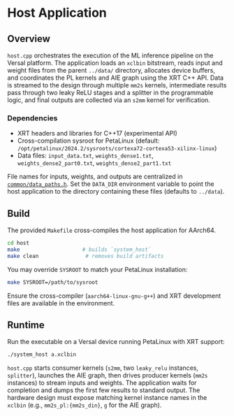# Host Application

## Overview
`host.cpp` orchestrates the execution of the ML inference pipeline on the Versal platform. The application loads an `xclbin` bitstream, reads input and weight files from the parent `../data/` directory, allocates device buffers, and coordinates the PL kernels and AIE graph using the XRT C++ API. Data is streamed to the design through multiple `mm2s` kernels, intermediate results pass through two leaky ReLU stages and a splitter in the programmable logic, and final outputs are collected via an `s2mm` kernel for verification.

### Dependencies
- XRT headers and libraries for C++17 (experimental API)
- Cross-compilation sysroot for PetaLinux (default: `/opt/petalinux/2024.2/sysroots/cortexa72-cortexa53-xilinx-linux`)
- Data files: `input_data.txt`, `weights_dense1.txt`, `weights_dense2_part0.txt`, `weights_dense2_part1.txt`

File names for inputs, weights, and outputs are centralized in
[`common/data_paths.h`](../common/data_paths.h).  Set the `DATA_DIR`
environment variable to point the host application to the directory
containing these files (defaults to `../data`).

## Build
The provided `Makefile` cross-compiles the host application for AArch64.

```bash
cd host
make                    # builds `system_host`
make clean               # removes build artifacts
```

You may override `SYSROOT` to match your PetaLinux installation:

```bash
make SYSROOT=/path/to/sysroot
```

Ensure the cross-compiler (`aarch64-linux-gnu-g++`) and XRT development files are available in the environment.

## Runtime
Run the executable on a Versal device running PetaLinux with XRT support:

```bash
./system_host a.xclbin
```

`host.cpp` starts consumer kernels (`s2mm`, two `leaky_relu` instances, `splitter`), launches the AIE graph, then drives producer kernels (`mm2s` instances) to stream inputs and weights. The application waits for completion and dumps the first few results to standard output. The hardware design must expose matching kernel instance names in the `xclbin` (e.g., `mm2s_pl:{mm2s_din}`, `g` for the AIE graph).